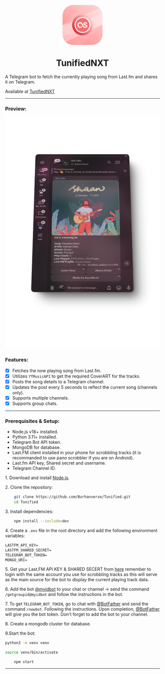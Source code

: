 <div align="center">
  <img src="https://github.com/Burhanverse/assets/blob/main/tunified.svg" width="130">
</div>
<h1 align="center">TunifiedNXT</h1> 
<p>
A Telegram bot to fetch the currently playing song from Last.fm and shares it on Telegram.
</p>
<P>
Available at <a href="https://t.me/tunifiedxbot">TunifiedNXT</a>
</P>

---
### Preview:
<div align="center">
  <img src="https://github.com/Burhanverse/assets/blob/main/Tunified_demo.png">
</div>

### Features:

- [x] Fetches the now playing song from Last.fm.
- [x] Utilizes `YTMusicAPI` to get the required CoverART for the tracks.
- [x] Posts the song details to a Telegram channel.
- [x] Updates the post every 5 seconds to reflect the current song (channels only).
- [x] Supports multiple channels.
- [x] Supports group chats.

---

### Prerequisites & Setup:
- Node.js v18+ installed.
- Python 3.11+ installed.
- Telegram Bot API token.
- MongoDB for database.
- Last.FM client installed in your phone for scrobbling tracks (it is recommanded to use pano scrobbler if you are on Android).
- Last.fm API key, Shared secret and username.
- Telegram Channel ID.

1\. Download and install [Node.js](https://nodejs.org/en/download/).

2\. Clone the repository:
```bash
    git clone https://github.com/Burhanverse/Tunified.git
    cd Tunified
```
3\. Install dependencies:
```bash
    npm install --include=dev
```
4\. Create a `.env` file in the root directory and add the following environment variables:
```env
LASTFM_API_KEY=
LASTFM_SHARED_SECRET=
TELEGRAM_BOT_TOKEN=
MONGO_URI=
```
5\. Get your Last.FM API KEY & SHARED SECERT from [here](https://www.last.fm/api/account/create) remember to login with the same account you use for scrobbling tracks as this will serve as the main source for the bot to display the current playing track data.

6\. Add the bot [@myidbot](https://t.me/myidbot) to your chat or channel → send the command `/getgroupid@myidbot` and follow the instructions in the bot.

7\. To get `TELEGRAM_BOT_TOKEN`, go to chat with [@BotFather](https://t.me/BotFather) and send the command `/newbot`. Following the instructions. Upon completion, [@BotFather](https://t.me/BotFather) will give you the bot token. Don't forget to add the bot to your channel.

8\. Create a mongodb cluster for database.

9\.Start the bot:
```bash
python3 -m venv venv
```
```bash
source venv/bin/activate
```
```bash
    npm start
```
---
